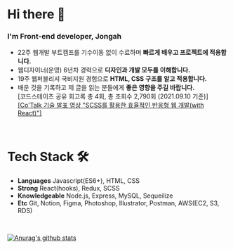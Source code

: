 # Hi there 👋
### I'm Front-end developer, Jongah
* 22주 웹개발 부트캠프를 기수이동 없이 수료하며 **빠르게 배우고 프로젝트에 적용합니다.**
* 웹디자이너(운영) 6년차 경력으로 **디자인과 개발 모두를 이해합니다.**
* 19주 웹퍼블리셔 국비지원 경험으로 **HTML, CSS 구조를 알고 적용합니다.**
* 배운 것을 기록하고 제 글을 읽는 분들에게 **좋은 영향을 주길 바랍니다.**<br>[코드스테이츠 공유 회고록 총 4회, 총 조회수 2,790회 (2021.09.10 기준)]<br>[[Co'Talk 기술 발표 영상 "SCSS를 활용한 효율적인 반응형 웹 개발(with React)"]](https://youtu.be/3Ro9g-LPdKw)


<br>

# Tech Stack 🛠

* **Languages**   Javascript(ES6+), HTML, CSS
* **Strong**   React(hooks), Redux, SCSS
* **Knowledgeable**   Node.js, Express, MySQL, Sequeilize
* **Etc**   Git, Notion, Figma, Photoshop, Illustrator, Postman, AWS(EC2, S3, RDS)

<br>
  
[![Anurag's github stats](https://github-readme-stats.vercel.app/api?username=jong-ah&theme=react)](https://github.com/anuraghazra/github-readme-stats)



<!--

### Hi there 👋

### Research interests
* 🔭 I’m currently working on **Music Generation Projects**.
* 📫 Anyone who interests Music AI, Always welcome to contact me!


**jong-ah/jong-ah** is a ✨ _special_ ✨ repository because its `README.md` (this file) appears on your GitHub profile.

Here are some ideas to get you started:

- 🔭 I’m currently working on ...
- 🌱 I’m currently learning ...
- 👯 I’m looking to collaborate on ...
- 🤔 I’m looking for help with ...
- 💬 Ask me about ...
- 📫 How to reach me: ...
- 😄 Pronouns: ...
- ⚡ Fun fact: ...
-->
